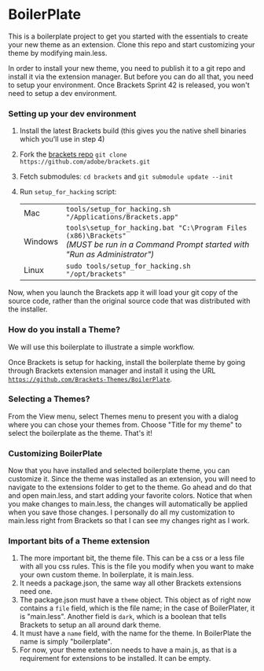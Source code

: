 BoilerPlate
===========

This is a boilerplate project to get you started with the essentials to create your new theme as an extension.  Clone this repo and start customizing your theme by modifying main.less.<br>

In order to install your new theme, you need to publish it to a git repo and install it via the extension manager.  But before you can do all that, you need to setup your environment.  Once Brackets Sprint 42 is released, you won't need to setup a dev environment.

### Setting up your dev environment ###

1. Install the latest Brackets build (this gives you the native shell binaries which you'll use in step 4)
2. Fork the [brackets repo](https://github.com/adobe/brackets.git) `git clone https://github.com/adobe/brackets.git`
3. Fetch submodules: `cd brackets` and `git submodule update --init`
4. Run `setup_for_hacking` script:

    |  |  |
    |---|---|
    | Mac | `tools/setup_for_hacking.sh "/Applications/Brackets.app"` |
    | Windows | `tools\setup_for_hacking.bat "C:\Program Files (x86)\Brackets"` <br>_(MUST be run in a Command Prompt started with "Run as Administrator")_ |
    | Linux | `sudo tools/setup_for_hacking.sh "/opt/brackets"` |

Now, when you launch the Brackets app it will load your git copy of the source code, rather than the original source code that was distributed with the installer.


### How do you install a Theme? ###

We will use this boilerplate to illustrate a simple workflow.<br>

Once Brackets is setup for hacking, install the boilerplate theme by going through Brackets extension manager and install it using the URL <code>https://github.com/Brackets-Themes/BoilerPlate</code>.

### Selecting a Themes? ###

From the View menu, select Themes menu to present you with a dialog where you can chose your themes from.  Choose "Title for my theme" to select the boilerplate as the theme.  That's it!

### Customizing BoilerPlate ###

Now that you have installed and selected boilerplate theme, you can customize it.  Since the theme was installed as an extension, you will need to navigate to the extensions folder to get to the theme.  Go ahead and do that and open main.less, and start adding your favorite colors.  Notice that when you make changes to main.less, the changes will automatically be applied when you save those changes. I personally do all my customization to main.less right from Brackets so that I can see my changes right as I work.

### Important bits of a Theme extension ###

1. The more important bit, the theme file.  This can be a css or a less file with all you css rules.  This is the file you modify when you want to make your own custom theme.  In boilerplate, it is main.less.
2. It needs a package.json, the same way all other Brackets extensions need one.
3. The package.json must have a <code>theme</code> object.  This object as of right now contains a <code>file</code> field, which is the file name; in the case of BoilerPlater, it is "main.less".  Another field is <code>dark</code>, which is a boolean that tells Brackets to setup an all around dark theme.
4. It must have a <code>name</code> field, with the name for the theme.  In BoilerPlate the name is simply "boilerplate".
5. For now, your theme extension needs to have a main.js, as that is a requirement for extensions to be installed.  It can be empty.
